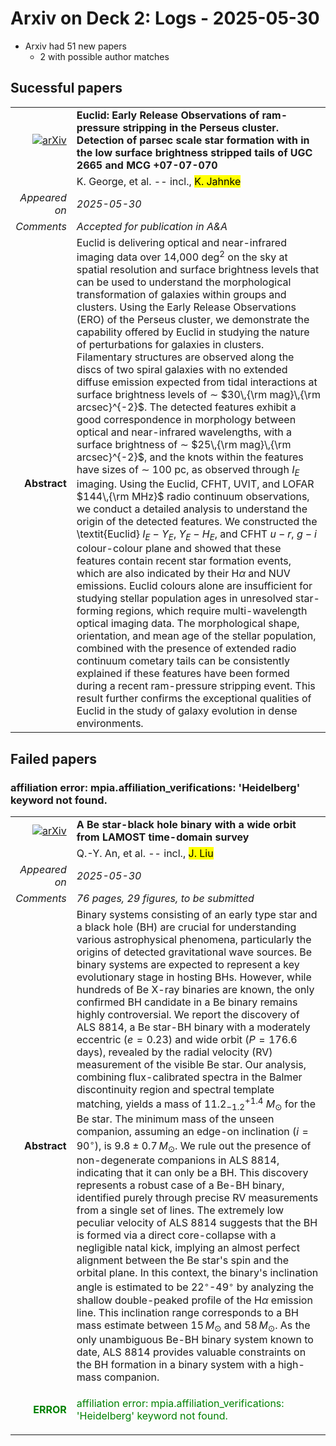 # Arxiv on Deck 2: Logs - 2025-05-30

* Arxiv had 51 new papers
    * 2 with possible author matches

## Sucessful papers


|||
|---:|:---|
| [![arXiv](https://img.shields.io/badge/arXiv-2505.23342-b31b1b.svg)](https://arxiv.org/abs/2505.23342) | **Euclid: Early Release Observations of ram-pressure stripping in the Perseus cluster. Detection of parsec scale star formation with in the low surface brightness stripped tails of UGC 2665 and MCG +07-07-070**  |
|| K. George, et al. -- incl., <mark>K. Jahnke</mark> |
|*Appeared on*| *2025-05-30*|
|*Comments*| *Accepted for publication in A&A*|
|**Abstract**|            Euclid is delivering optical and near-infrared imaging data over 14,000 deg$^2$ on the sky at spatial resolution and surface brightness levels that can be used to understand the morphological transformation of galaxies within groups and clusters. Using the Early Release Observations (ERO) of the Perseus cluster, we demonstrate the capability offered by Euclid in studying the nature of perturbations for galaxies in clusters. Filamentary structures are observed along the discs of two spiral galaxies with no extended diffuse emission expected from tidal interactions at surface brightness levels of $\sim$ $30\,{\rm mag}\,{\rm arcsec}^{-2}$. The detected features exhibit a good correspondence in morphology between optical and near-infrared wavelengths, with a surface brightness of $\sim$ $25\,{\rm mag}\,{\rm arcsec}^{-2}$, and the knots within the features have sizes of $\sim$ 100 pc, as observed through $I_E$ imaging. Using the Euclid, CFHT, UVIT, and LOFAR $144\,{\rm MHz}$ radio continuum observations, we conduct a detailed analysis to understand the origin of the detected features. We constructed the \textit{Euclid} $I_E-Y_E$, $Y_E-H_E$, and CFHT $u - r$, $g - i$ colour-colour plane and showed that these features contain recent star formation events, which are also indicated by their H$\alpha$ and NUV emissions. Euclid colours alone are insufficient for studying stellar population ages in unresolved star-forming regions, which require multi-wavelength optical imaging data. The morphological shape, orientation, and mean age of the stellar population, combined with the presence of extended radio continuum cometary tails can be consistently explained if these features have been formed during a recent ram-pressure stripping event. This result further confirms the exceptional qualities of Euclid in the study of galaxy evolution in dense environments.         |

## Failed papers

### affiliation error: mpia.affiliation_verifications: 'Heidelberg' keyword not found. 


|||
|---:|:---|
| [![arXiv](https://img.shields.io/badge/arXiv-2505.23151-b31b1b.svg)](https://arxiv.org/abs/2505.23151) | **A Be star-black hole binary with a wide orbit from LAMOST time-domain survey**  |
|| Q.-Y. An, et al. -- incl., <mark>J. Liu</mark> |
|*Appeared on*| *2025-05-30*|
|*Comments*| *76 pages, 29 figures, to be submitted*|
|**Abstract**|            Binary systems consisting of an early type star and a black hole (BH) are crucial for understanding various astrophysical phenomena, particularly the origins of detected gravitational wave sources. Be binary systems are expected to represent a key evolutionary stage in hosting BHs. However, while hundreds of Be X-ray binaries are known, the only confirmed BH candidate in a Be binary remains highly controversial. We report the discovery of ALS 8814, a Be star-BH binary with a moderately eccentric ($e = 0.23$) and wide orbit ($P = 176.6$ days), revealed by the radial velocity (RV) measurement of the visible Be star. Our analysis, combining flux-calibrated spectra in the Balmer discontinuity region and spectral template matching, yields a mass of $11.2^{+1.4}_{-1.2}$ $M_\odot$ for the Be star. The minimum mass of the unseen companion, assuming an edge-on inclination ($i = 90^{\circ}$), is $9.8\pm 0.7\,M_\odot$. We rule out the presence of non-degenerate companions in ALS 8814, indicating that it can only be a BH. This discovery represents a robust case of a Be-BH binary, identified purely through precise RV measurements from a single set of lines. The extremely low peculiar velocity of ALS 8814 suggests that the BH is formed via a direct core-collapse with a negligible natal kick, implying an almost perfect alignment between the Be star's spin and the orbital plane. In this context, the binary's inclination angle is estimated to be 22$^{\circ}$-49$^{\circ}$ by analyzing the shallow double-peaked profile of the H$\alpha$ emission line. This inclination range corresponds to a BH mass estimate between $15\,M_\odot$ and $58\,M_\odot$. As the only unambiguous Be-BH binary system known to date, ALS 8814 provides valuable constraints on the BH formation in a binary system with a high-mass companion.         |
|<p style="color:green"> **ERROR** </p>| <p style="color:green">affiliation error: mpia.affiliation_verifications: 'Heidelberg' keyword not found.</p> |

